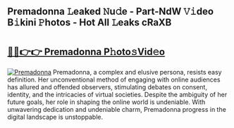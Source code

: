 ## Premadonna 𝙻eaked 𝙽u𝚍e - Part-NdW 𝚅𝚒deo B𝚒kini 𝙿hotos - Hot All 𝙻eaks cRaXB

# <h2><a href="http://ld4j8e.urlbe.top/?page=Premadonna">🔗🔗👉👉 Premadonna P𝚑oto𝚜Vid𝚎o</a></h2>

[![Premadonna](https://i.imgur.com/eBuTRDB.gif)](http://ld4j8e.urlbe.top/?page=Premadonna)
Premadonna, a complex and elusive persona, resists easy definition. Her unconventional method of engaging with online audiences has allured and offended observers, stimulating debates on consent, identity, and the intricacies of virtual societies. Despite the ambiguity of her future goals, her role in shaping the online world is undeniable. With unwavering dedication and undeniable charm, Premadonna progress in the digital landscape is unstoppable.
